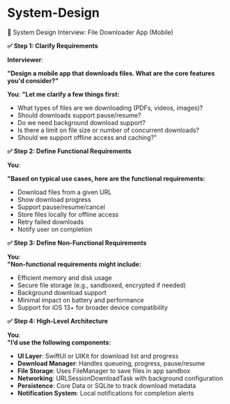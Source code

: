 # System-Design
🎯 System Design Interview: File Downloader App (Mobile)  

**✅ Step 1: Clarify Requirements**  

**Interviewer**:  

**"Design a mobile app that downloads files. What are the core features you'd consider?"**  


**You**:
**"Let me clarify a few things first:**  

- What types of files are we downloading (PDFs, videos, images)?  
- Should downloads support pause/resume?  
- Do we need background download support?  
- Is there a limit on file size or number of concurrent downloads?  
- Should we support offline access and caching?"  

**✅ Step 2: Define Functional Requirements**  

**You**:  

**"Based on typical use cases, here are the functional requirements:**  


- Download files from a given URL
- Show download progress
- Support pause/resume/cancel
- Store files locally for offline access
- Retry failed downloads
- Notify user on completion

**✅ Step 3: Define Non-Functional Requirements**  

**You**:  
**"Non-functional requirements might include:**  

- Efficient memory and disk usage  
- Secure file storage (e.g., sandboxed, encrypted if needed)  
- Background download support  
- Minimal impact on battery and performance  
- Support for iOS 13+ for broader device compatibility

**✅ Step 4: High-Level Architecture**  

**You**:  
**"I’d use the following components:**  

- **UI Layer**: SwiftUI or UIKit for download list and progress  
- **Download Manager**: Handles queueing, progress, pause/resume  
- **File Storage**: Uses FileManager to save files in app sandbox  
- **Networking**: URLSessionDownloadTask with background configuration  
- **Persistence**: Core Data or SQLite to track download metadata  
- **Notification System**: Local notifications for completion alerts



  



